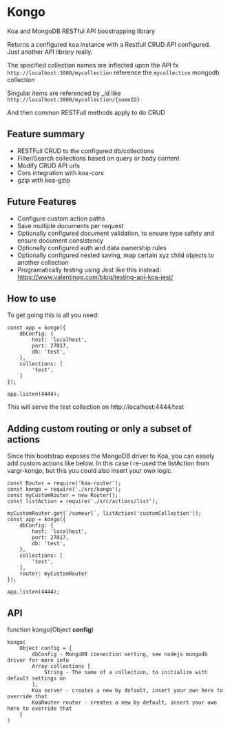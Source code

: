 # Kongo
Koa and MongoDB RESTful API boostrapping library

Returns a configured koa instance with a Restfull CRUD API configured.
Just another API library really.

The specified collection names are inflected upon the API fx `http://localhost:3000/mycollection`
reference the `mycollection` mongodb collection

Singular items are referenced by _id like `http://localhost:3000/mycollection/{someID}`

And then common RESTFull methods apply to do CRUD

## Feature summary
- RESTFull CRUD to the configured db/collections
- Filter/Search collections based on query or body content
- Modify CRUD API urls
- Cors integration with koa-cors
- gzip with koa-gzip

## Future Features
- Configure custom action paths
- Save multiple documents per request
- Optionally configured document validation, to ensure type safety and ensure document consistency
- Optionally configured auth and data ownership rules
- Optionally configured nested saving, map certain xyz child objects to another collection
- Programatically testing using Jest like this instead: https://www.valentinog.com/blog/testing-api-koa-jest/

## How to use
To get going this is all you need:

```
const app = kongo({
    dbConfig: {
        host: 'localhost',
        port: 27017,
        db: 'test',
    },
    collections: [
        'test',
    ]
});

app.listen(4444);
```

This will serve the test collection on http://localhost:4444/test

## Adding custom routing or only a subset of actions
Since this bootstrap exposes the MongoDB driver to Koa, you can easely add custom actions like below.
In this case i re-used the listAction from vargr-kongo, but this you could also insert your own logic.

```
const Router = require('koa-router');
const kongo = require('./src/kongo');
const myCustomRouter = new Router();
const listAction = require('./src/actions/list');

myCustomRouter.get(`/someurl`, listAction('customCollection'));
const app = kongo({
    dbConfig: {
        host: 'localhost',
        port: 27017,
        db: 'test',
    },
    collections: [
        'test',
    ],
    router: myCustomRouter
});

app.listen(4444);
```

## API
function kongo(Object **config**)
```
kongo(
    Object config = {
        dbConfig - MongoDB connection setting, see nodejs mongodb driver for more info
        Array collections [
            String - The name of a collection, to initialize with default settings on
        ],
        Koa server - creates a new by default, insert your own here to override that
        KoaRouter router - creates a new by default, insert your own here to override that
    }
)
```

